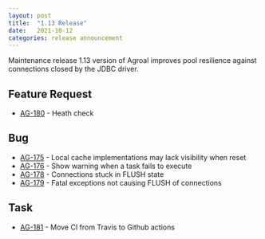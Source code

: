 ```yaml
---
layout: post
title:  "1.13 Release"
date:   2021-10-12
categories: release announcement
---
```


Maintenance release 1.13 version of Agroal improves pool resilience against connections closed by the JDBC driver.

## Feature Request
* [AG-180](https://issues.jboss.org/browse/AG-180) - Heath check

## Bug
* [AG-175](https://issues.jboss.org/browse/AG-175) - Local cache implementations may lack visibility when reset
* [AG-176](https://issues.jboss.org/browse/AG-176) - Show warning when a task fails to execute
* [AG-178](https://issues.jboss.org/browse/AG-178) - Connections stuck in FLUSH state
* [AG-179](https://issues.jboss.org/browse/AG-179) - Fatal exceptions not causing FLUSH of connections

## Task
* [AG-181](https://issues.jboss.org/browse/AG-181) - Move CI from Travis to Github actions

